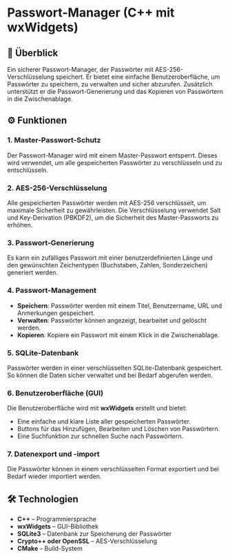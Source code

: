 # Passwort-Manager (C++ mit wxWidgets)

## 📜 **Überblick**

Ein sicherer Passwort-Manager, der Passwörter mit AES-256-Verschlüsselung speichert. Er bietet eine einfache Benutzeroberfläche, um Passwörter zu speichern, zu verwalten und sicher abzurufen. Zusätzlich unterstützt er die Passwort-Generierung und das Kopieren von Passwörtern in die Zwischenablage.

## ⚙️ **Funktionen**

### 1. **Master-Passwort-Schutz**

Der Passwort-Manager wird mit einem Master-Passwort entsperrt. Dieses wird verwendet, um alle gespeicherten Passwörter zu verschlüsseln und zu entschlüsseln.

### 2. **AES-256-Verschlüsselung**

Alle gespeicherten Passwörter werden mit AES-256 verschlüsselt, um maximale Sicherheit zu gewährleisten. Die Verschlüsselung verwendet Salt und Key-Derivation (PBKDF2), um die Sicherheit des Master-Passworts zu erhöhen.

### 3. **Passwort-Generierung**

Es kann ein zufälliges Passwort mit einer benutzerdefinierten Länge und den gewünschten Zeichentypen (Buchstaben, Zahlen, Sonderzeichen) generiert werden.

### 4. **Passwort-Management**

- **Speichern**: Passwörter werden mit einem Titel, Benutzername, URL und Anmerkungen gespeichert.
- **Verwalten**: Passwörter können angezeigt, bearbeitet und gelöscht werden.
- **Kopieren**: Kopiere ein Passwort mit einem Klick in die Zwischenablage.

### 5. **SQLite-Datenbank**

Passwörter werden in einer verschlüsselten SQLite-Datenbank gespeichert. So können die Daten sicher verwaltet und bei Bedarf abgerufen werden.

### 6. **Benutzeroberfläche (GUI)**

Die Benutzeroberfläche wird mit **wxWidgets** erstellt und bietet:

- Eine einfache und klare Liste aller gespeicherten Passwörter.
- Buttons für das Hinzufügen, Bearbeiten und Löschen von Passwörtern.
- Eine Suchfunktion zur schnellen Suche nach Passwörtern.

### 7. **Datenexport und -import**

Die Passwörter können in einem verschlüsselten Format exportiert und bei Bedarf wieder importiert werden.

## 🛠️ **Technologien**

- **C++** – Programmiersprache
- **wxWidgets** – GUI-Bibliothek
- **SQLite3** – Datenbank zur Speicherung der Passwörter
- **Crypto++ oder OpenSSL** – AES-Verschlüsselung
- **CMake** – Build-System
